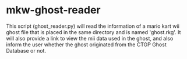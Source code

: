 # mkw-ghost-reader
This script (ghost_reader.py) will read the information of a mario kart wii ghost file that is placed in the same directory and is named 'ghost.rkg'. It will also provide a link to view the mii data used in the ghost, and also inform the user whether the ghost originated from the CTGP Ghost Database or not.
